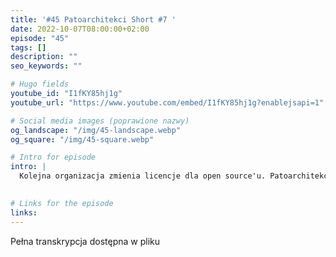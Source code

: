 ```yaml
---
title: '#45 Patoarchitekci Short #7 '
date: 2022-10-07T08:00:00+02:00
episode: "45"
tags: []
description: ""
seo_keywords: ""

# Hugo fields
youtube_id: "I1fKY85hj1g"
youtube_url: "https://www.youtube.com/embed/I1fKY85hj1g?enablejsapi=1"

# Social media images (poprawione nazwy)
og_landscape: "/img/45-landscape.webp"
og_square: "/img/45-square.webp"

# Intro for episode
intro: |
  Kolejna organizacja zmienia licencje dla open source'u. Patoarchitekci wyjaśniają, czy w takiej sytuacji lepiej przenieść usługi do kogoś innego, czy może… zbudować wszystko od nowa. Posłuchaj i sprawdź!
  

# Links for the episode
links:
---
```


Pełna transkrypcja dostępna w pliku
